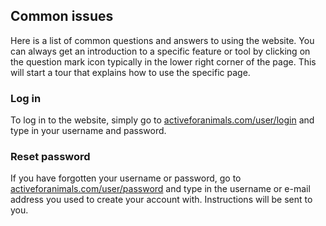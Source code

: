 ## Common issues

Here is a list of common questions and answers to using the website. You can
always get an introduction to a specific feature or tool by clicking on the
question mark icon typically in the lower right corner of the page. This will
start a tour that explains how to use the specific page.

### Log in
To log in to the website, simply go to
[activeforanimals.com/user/login](/user/login) and type in your username and
password.

### Reset password
If you have forgotten your username or password, go to
[activeforanimals.com/user/password](/user/password) and type in the username or
e-mail address you used to create your account with. Instructions will be sent
to you.
